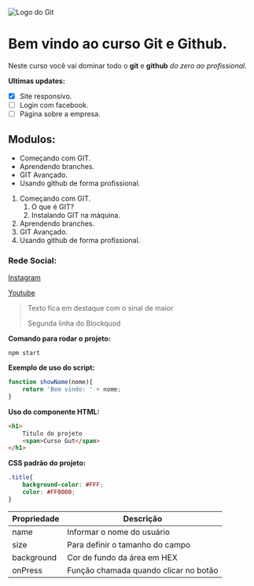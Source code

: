 ![Logo do Git](https://pythonforundergradengineers.com/posts/git/images/git_and_github_logo.png)

# Bem vindo ao curso Git e Github.
Neste curso você vai dominar todo o **git** e **github** _do zero ao profissional._

**Ultimas updates:**
- [X] Site responsivo.
- [ ] Login com facebook.
- [ ] Página sobre a empresa.

## Modulos:
* Começando com GIT.
* Aprendendo branches.
* GIT Avançado.
* Usando github de forma profissional.

1. Começando com GIT.
    1. O que é GIT?
    2. Instalando GIT na máquina.
2. Aprendendo branches.
3. GIT Avançado.
4. Usando github de forma profissional.

### Rede Social:
[Instagram](https://instagram.com/sujeitoprogramador)

[Youtube](https://youtube.com/c/sujeitoprogramador)

> Texto fica em destaque com o sinal de maior
>
> Segunda linha do Blockquod

**Comando para rodar o projeto:**
```
npm start
```

**Exemplo de uso do script:**
```js
function showName(nome){
    return 'Bem vindo: ' + nome;
}
```

**Uso do componente HTML:**
```html
<h1>
    Titulo do projeto
    <span>Curso Gut</span>    
</h1>
```

**CSS padrão do projeto:**
```css
.title{
    background-color: #FFF;
    color: #FF0000;
}
```

Propriedade | Descrição
----------- | ---------
name | Informar o nome do usuário
size | Para definir o tamanho do campo
background | Cor de fundo da área em HEX
onPress | Função chamada quando clicar no botão